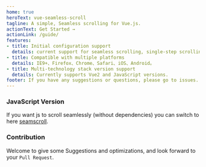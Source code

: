 ```yaml
---
home: true
heroText: vue-seamless-scroll
tagline: A simple, Seamless scrolling for Vue.js.
actionText: Get Started →
actionLink: /guide/
features:
- title: Initial configuration support
  details: current support for seamless scrolling, single-step scrolling, and manual switching support for horizontal direction.
- title: Compatible with multiple platforms
  details: IE9+、Firefox、Chrome、Safari、iOS、Android。
- title: Multi-technology stack version support
  details: Currently supports Vue2 and JavaScript versions.
footer: If you have any suggestions or questions, please go to issues.
---
```


### JavaScript Version
If you want js to scroll seamlessly (without dependencies) you can switch to here [seamscroll](https://github.com/chenxuan0000/seamless-scroll).


### Contribution
Welcome to give some Suggestions and optimizations, and look forward to your `Pull Request`.